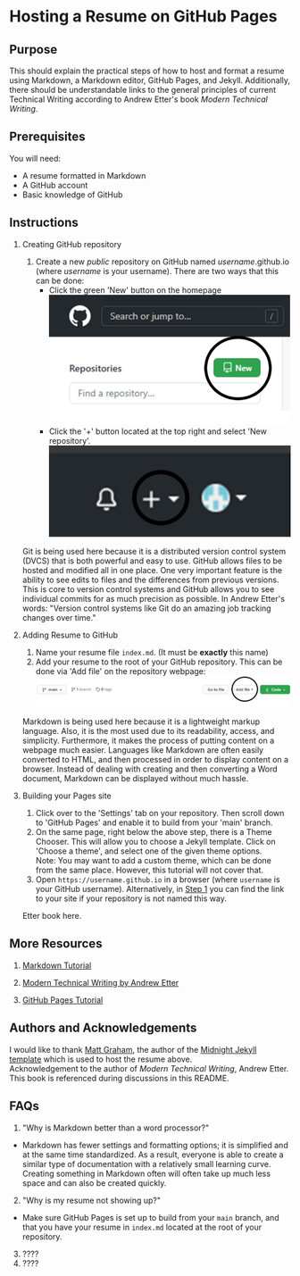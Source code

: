 # Hosting a Resume on GitHub Pages

## Purpose
This should explain the practical steps of how to host and format a resume using Markdown, a Markdown editor, GitHub Pages, and Jekyll. Additionally, there should be understandable links to the general principles of current Technical Writing according to Andrew Etter's book *Modern Technical Writing*.

## Prerequisites
You will need:
- A resume formatted in Markdown
- A GitHub account
- Basic knowledge of GitHub

## Instructions

1. Creating GitHub repository

    1. Create a new *public* repository on GitHub named *username*.github.io (where *username* is your username). There are two ways that this can be done:
        -  Click the green 'New' button on the homepage   
        ![New repo](new_repo.png)   
        -  Click the '+' button located at the top right and select 'New repository'.   
        ![New repo 2](new_repo2.png)    

    Git is being used here because it is a distributed version control system (DVCS) that is both powerful and easy to use. GitHub allows files to be hosted and modified all in one place. One very important feature is the ability to see edits to files and the differences from previous versions. This is core to version control systems and GitHub allows you to see individual commits for as much precision as possible. In Andrew Etter's words: "Version control systems like Git do an amazing job tracking changes over time." 

2. Adding Resume to GitHub
    1. Name your resume file `index.md`. (It must be **exactly** this name) 
    2. Add your resume to the root of your GitHub repository. This can be done via 'Add file' on the repository webpage:  
    ![Add File](add_file.png)    

    Markdown is being used here because it is a lightweight markup language. Also, it is the most used due to its readability, access, and simplicity. Furthermore, it makes the process of putting content on a webpage much easier. Languages like Markdown are often easily converted to HTML, and then processed in order to display content on a browser. Instead of dealing with creating and then converting a Word document, Markdown can be displayed without much hassle. 

3. Building your Pages site
    1. Click over to the 'Settings' tab on your repository. Then scroll down to 'GitHub Pages' and enable it to build from your 'main' branch.  
    2. On the same page, right below the above step, there is a Theme Chooser. This will allow you to choose a Jekyll template. Click on 'Choose a theme', and select one of the given theme options.  
    Note: You may want to add a custom theme, which can be done from the same place. However, this tutorial will not cover that.    
    3. Open `https://username.github.io` in a browser (where `username` is your GitHub username). Alternatively, in [Step 1](#Step1) you can find the link to your site if your repository is not named this way.    

    Etter book here.

## More Resources

1. [Markdown Tutorial](https://www.markdowntutorial.com/)

2. [Modern Technical Writing by Andrew Etter](https://www.amazon.ca/Modern-Technical-Writing-Introduction-Documentation-ebook/dp/B01A2QL9SS)

3. [GitHub Pages Tutorial](https://pages.github.com/)

## Authors and Acknowledgements
I would like to thank [Matt Graham](https://twitter.com/michigangraham), the author of the [Midnight Jekyll template](https://github.com/pages-themes/midnight) which is used to host the resume above.     
Acknowledgement to the author of *Modern Technical Writing*, Andrew Etter. This book is referenced during discussions in this README.

## FAQs
1. "Why is Markdown better than a word processor?"
- Markdown has fewer settings and formatting options; it is simplified and at the same time standardized. As a result, everyone is able to create a similar type of documentation with a relatively small learning curve. Creating something in Markdown often will often take up much less space and can also be created quickly. 
2. "Why is my resume not showing up?"
- Make sure GitHub Pages is set up to build from your `main` branch, and that you have your resume in `index.md` located at the root of your repository. 
3. ????
4. ????